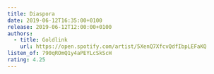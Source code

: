 ```yaml
---
title: Diaspora
date: 2019-06-12T16:35:00+0100
release: 2019-06-12T12:00:00+0100
authors:
  - title: Goldlink
    url: https://open.spotify.com/artist/5XenQ7XfcvQdfIbpLEFaKQ
listen_of: 790qROmQ1y4aPEYLcSkScH
rating: 4.25
---
```

